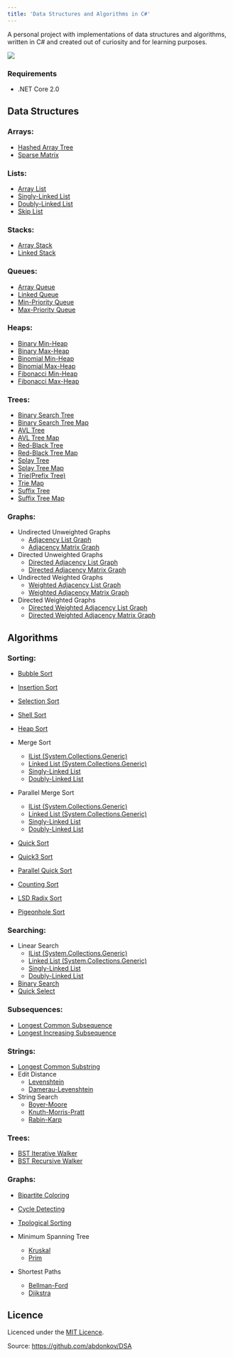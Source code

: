 ```yaml
---
title: 'Data Structures and Algorithms in C#'
---
```


A personal project with implementations of data structures and algorithms, written in C\# and created out of curiosity and for learning purposes.

![](http://www.alychidesigns.com/wp-content/uploads/2016/05/DS_new.jpg?2028d1)

### Requirements

* .NET Core 2.0

## Data Structures

### Arrays:

* [Hashed Array Tree](https://github.com/abdonkov/DSA/blob/master/DSA/DSA/DataStructures/Arrays/HashedArrayTree.cs)
* [Sparse Matrix](https://github.com/abdonkov/DSA/blob/master/DSA/DSA/DataStructures/Arrays/SparseMatrix.cs)

### Lists:

* [Array List](https://github.com/abdonkov/DSA/blob/master/DSA/DSA/DataStructures/Lists/ArrayList.cs)
* [Singly-Linked List](https://github.com/abdonkov/DSA/blob/master/DSA/DSA/DataStructures/Lists/SinglyLinkedList.cs)
* [Doubly-Linked List](https://github.com/abdonkov/DSA/blob/master/DSA/DSA/DataStructures/Lists/DoublyLinkedList.cs)
* [Skip List](https://github.com/abdonkov/DSA/blob/master/DSA/DSA/DataStructures/Lists/SkipList.cs)

### Stacks:

* [Array Stack](https://github.com/abdonkov/DSA/blob/master/DSA/DSA/DataStructures/Stacks/ArrayStack.cs)
* [Linked Stack](https://github.com/abdonkov/DSA/blob/master/DSA/DSA/DataStructures/Stacks/LinkedStack.cs)

### Queues:

* [Array Queue](https://github.com/abdonkov/DSA/blob/master/DSA/DSA/DataStructures/Queues/ArrayQueue.cs)
* [Linked Queue](https://github.com/abdonkov/DSA/blob/master/DSA/DSA/DataStructures/Queues/LinkedQueue.cs)
* [Min-Priority Queue](https://github.com/abdonkov/DSA/blob/master/DSA/DSA/DataStructures/Queues/MinPriorityQueue.cs)
* [Max-Priority Queue](https://github.com/abdonkov/DSA/blob/master/DSA/DSA/DataStructures/Queues/MaxPriorityQueue.cs)

### Heaps:

* [Binary Min-Heap](https://github.com/abdonkov/DSA/blob/master/DSA/DSA/DataStructures/Heaps/BinaryMinHeap.cs)
* [Binary Max-Heap](https://github.com/abdonkov/DSA/blob/master/DSA/DSA/DataStructures/Heaps/BinaryMaxHeap.cs)
* [Binomial Min-Heap](https://github.com/abdonkov/DSA/blob/master/DSA/DSA/DataStructures/Heaps/BinomialMinHeap.cs)
* [Binomial Max-Heap](https://github.com/abdonkov/DSA/blob/master/DSA/DSA/DataStructures/Heaps/BinomialMaxHeap.cs)
* [Fibonacci Min-Heap](https://github.com/abdonkov/DSA/blob/master/DSA/DSA/DataStructures/Heaps/FibonacciMinHeap.cs)
* [Fibonacci Max-Heap](https://github.com/abdonkov/DSA/blob/master/DSA/DSA/DataStructures/Heaps/FibonacciMaxHeap.cs)

### Trees:

* [Binary Search Tree](https://github.com/abdonkov/DSA/blob/master/DSA/DSA/DataStructures/Trees/BinarySearchTree.cs)
* [Binary Search Tree Map](https://github.com/abdonkov/DSA/blob/master/DSA/DSA/DataStructures/Trees/BinarySearchTreeMap.cs)
* [AVL Tree](https://github.com/abdonkov/DSA/blob/master/DSA/DSA/DataStructures/Trees/AVLTree.cs)
* [AVL Tree Map](https://github.com/abdonkov/DSA/blob/master/DSA/DSA/DataStructures/Trees/AVLTreeMap.cs)
* [Red-Black Tree](https://github.com/abdonkov/DSA/blob/master/DSA/DSA/DataStructures/Trees/RedBlackTree.cs)
* [Red-Black Tree Map](https://github.com/abdonkov/DSA/blob/master/DSA/DSA/DataStructures/Trees/RedBlackTreeMap.cs)
* [Splay Tree](https://github.com/abdonkov/DSA/blob/master/DSA/DSA/DataStructures/Trees/SplayTree.cs)
* [Splay Tree Map](https://github.com/abdonkov/DSA/blob/master/DSA/DSA/DataStructures/Trees/SplayTreeMap.cs)
* [Trie\(Prefix Tree\)](https://github.com/abdonkov/DSA/blob/master/DSA/DSA/DataStructures/Trees/Trie.cs)
* [Trie Map](https://github.com/abdonkov/DSA/blob/master/DSA/DSA/DataStructures/Trees/TrieMap.cs)
* [Suffix Tree](https://github.com/abdonkov/DSA/blob/master/DSA/DSA/DataStructures/Trees/SuffixTree.cs)
* [Suffix Tree Map](https://github.com/abdonkov/DSA/blob/master/DSA/DSA/DataStructures/Trees/SuffixTreeMap.cs)

### Graphs:

* Undirected Unweighted Graphs
  * [Adjacency List Graph](https://github.com/abdonkov/DSA/blob/master/DSA/DSA/DataStructures/Graphs/ALGraph.cs)
  * [Adjacency Matrix Graph](https://github.com/abdonkov/DSA/blob/master/DSA/DSA/DataStructures/Graphs/AMGraph.cs)
* Directed Unweighted Graphs
  * [Directed Adjacency List Graph](https://github.com/abdonkov/DSA/blob/master/DSA/DSA/DataStructures/Graphs/DirectedALGraph.cs)
  * [Directed Adjacency Matrix Graph](https://github.com/abdonkov/DSA/blob/master/DSA/DSA/DataStructures/Graphs/DirectedAMGraph.cs)
* Undirected Weighted Graphs
  * [Weighted Adjacency List Graph](https://github.com/abdonkov/DSA/blob/master/DSA/DSA/DataStructures/Graphs/WeightedALGraph.cs)
  * [Weighted Adjacency Matrix Graph](https://github.com/abdonkov/DSA/blob/master/DSA/DSA/DataStructures/Graphs/WeightedAMGraph.cs)
* Directed Weighted Graphs
  * [Directed Weighted Adjacency List Graph](https://github.com/abdonkov/DSA/blob/master/DSA/DSA/DataStructures/Graphs/DirectedWeightedALGraph.cs)
  * [Directed Weighted Adjacency Matrix Graph](https://github.com/abdonkov/DSA/blob/master/DSA/DSA/DataStructures/Graphs/DirectedWeightedAMGraph.cs)

## Algorithms

### Sorting:

* [Bubble Sort](https://github.com/abdonkov/DSA/blob/master/DSA/DSA/Algorithms/Sorting/BubbleSorter.cs)
* [Insertion Sort](https://github.com/abdonkov/DSA/blob/master/DSA/DSA/Algorithms/Sorting/InsertionSorter.cs)
* [Selection Sort](https://github.com/abdonkov/DSA/blob/master/DSA/DSA/Algorithms/Sorting/SelectionSorter.cs)

* [Shell Sort](https://github.com/abdonkov/DSA/blob/master/DSA/DSA/Algorithms/Sorting/ShellSorter.cs)

* [Heap Sort](https://github.com/abdonkov/DSA/blob/master/DSA/DSA/Algorithms/Sorting/HeapSorter.cs)
* Merge Sort
  * [IList \(System.Collections.Generic\)](https://github.com/abdonkov/DSA/blob/master/DSA/DSA/Algorithms/Sorting/MergeSorter.IList.cs)
  * [Linked List \(System.Collections.Generic\)](https://github.com/abdonkov/DSA/blob/master/DSA/DSA/Algorithms/Sorting/MergeSorter.LinkedList.cs)
  * [Singly-Linked List](https://github.com/abdonkov/DSA/blob/master/DSA/DSA/Algorithms/Sorting/MergeSorter.SinglyLinkedList.cs)
  * [Doubly-Linked List](https://github.com/abdonkov/DSA/blob/master/DSA/DSA/Algorithms/Sorting/MergeSorter.DoublyLinkedList.cs)
* Parallel Merge Sort
  * [IList \(System.Collections.Generic\)](https://github.com/abdonkov/DSA/blob/master/DSA/DSA/Algorithms/Sorting/ParallelMergeSorter.IList.cs)
  * [Linked List \(System.Collections.Generic\)](https://github.com/abdonkov/DSA/blob/master/DSA/DSA/Algorithms/Sorting/ParallelMergeSorter.LinkedList.cs)
  * [Singly-Linked List](https://github.com/abdonkov/DSA/blob/master/DSA/DSA/Algorithms/Sorting/ParallelMergeSorter.SinglyLinkedList.cs)
  * [Doubly-Linked List](https://github.com/abdonkov/DSA/blob/master/DSA/DSA/Algorithms/Sorting/ParallelMergeSorter.DoublyLinkedList.cs)
* [Quick Sort](https://github.com/abdonkov/DSA/blob/master/DSA/DSA/Algorithms/Sorting/QuickSorter.cs)
* [Quick3 Sort](https://github.com/abdonkov/DSA/blob/master/DSA/DSA/Algorithms/Sorting/Quick3Sorter.cs)
* [Parallel Quick Sort](https://github.com/abdonkov/DSA/blob/master/DSA/DSA/Algorithms/Sorting/ParallelQuickSorter.cs)

* [Counting Sort](https://github.com/abdonkov/DSA/blob/master/DSA/DSA/Algorithms/Sorting/CountingSorter.cs)
* [LSD Radix Sort](https://github.com/abdonkov/DSA/blob/master/DSA/DSA/Algorithms/Sorting/LSDRadixSorter.cs)
* [Pigeonhole Sort](https://github.com/abdonkov/DSA/blob/master/DSA/DSA/Algorithms/Sorting/PigeonholeSorter.cs)

### Searching:

* Linear Search
  * [IList \(System.Collections.Generic\)](https://github.com/abdonkov/DSA/blob/master/DSA/DSA/Algorithms/Searching/LinearSearcher.IList.cs)
  * [Linked List \(System.Collections.Generic\)](https://github.com/abdonkov/DSA/blob/master/DSA/DSA/Algorithms/Searching/LinearSearcher.LinkedList.cs)
  * [Singly-Linked List](https://github.com/abdonkov/DSA/blob/master/DSA/DSA/Algorithms/Searching/LinearSearcher.SinglyLinkedList.cs)
  * [Doubly-Linked List](https://github.com/abdonkov/DSA/blob/master/DSA/DSA/Algorithms/Searching/LinearSearcher.DoublyLinkedList.cs)
* [Binary Search](https://github.com/abdonkov/DSA/blob/master/DSA/DSA/Algorithms/Searching/BinarySearcher.cs)
* [Quick Select](https://github.com/abdonkov/DSA/blob/master/DSA/DSA/Algorithms/Searching/QuickSelector.cs)

### Subsequences:

* [Longest Common Subsequence](https://github.com/abdonkov/DSA/blob/master/DSA/DSA/Algorithms/Subsequences/LongestCommonSubsequenceFinder.cs)
* [Longest Increasing Subsequence](https://github.com/abdonkov/DSA/blob/master/DSA/DSA/Algorithms/Subsequences/LongestIncreasingSubsequenceFinder.cs)

### Strings:

* [Longest Common Substring](https://github.com/abdonkov/DSA/blob/master/DSA/DSA/Algorithms/Strings/LongestCommonSubstringFinder.cs)
* Edit Distance
  * [Levenshtein](https://github.com/abdonkov/DSA/blob/master/DSA/DSA/Algorithms/Strings/EditDistance.Levenshtein.cs)
  * [Damerau-Levenshtein](https://github.com/abdonkov/DSA/blob/master/DSA/DSA/Algorithms/Strings/EditDistance.DamerauLevenshtein.cs)
* String Search
  * [Boyer-Moore](https://github.com/abdonkov/DSA/blob/master/DSA/DSA/Algorithms/Strings/StringSearch.BoyerMoore.cs)
  * [Knuth-Morris-Pratt](https://github.com/abdonkov/DSA/blob/master/DSA/DSA/Algorithms/Strings/StringSearch.KnuthMorrisPratt.cs)
  * [Rabin-Karp](https://github.com/abdonkov/DSA/blob/master/DSA/DSA/Algorithms/Strings/StringSearch.RabinKarp.cs)

### Trees:

* [BST Iterative Walker](https://github.com/abdonkov/DSA/blob/master/DSA/DSA/Algorithms/Trees/BinarySearchTreeIterativeWalker.cs)
* [BST Recursive Walker](https://github.com/abdonkov/DSA/blob/master/DSA/DSA/Algorithms/Trees/BinarySearchTreeRecursiveWalker.cs)

### Graphs:

* [Bipartite Coloring](https://github.com/abdonkov/DSA/blob/master/DSA/DSA/Algorithms/Graphs/BipartiteColorer.cs)
* [Cycle Detecting](https://github.com/abdonkov/DSA/blob/master/DSA/DSA/Algorithms/Graphs/CyclesDetector.cs)
* [Tpological Sorting](https://github.com/abdonkov/DSA/blob/master/DSA/DSA/Algorithms/Graphs/TopologicalSorter.cs)

* Minimum Spanning Tree
  * [Kruskal](https://github.com/abdonkov/DSA/blob/master/DSA/DSA/Algorithms/Graphs/KruskalMSTFinder.cs)
  * [Prim](https://github.com/abdonkov/DSA/blob/master/DSA/DSA/Algorithms/Graphs/PrimMSTFinder.cs)
* Shortest Paths
  * [Bellman-Ford](https://github.com/abdonkov/DSA/blob/master/DSA/DSA/Algorithms/Graphs/BellmanFordShortestPathsFinder.cs)
  * [Dijkstra](https://github.com/abdonkov/DSA/blob/master/DSA/DSA/Algorithms/Graphs/DijkstraShortestPathsFinder.cs)

## Licence

Licenced under the [MIT Licence](https://github.com/abdonkov/DSA/blob/master/LICENSE).

Source: https://github.com/abdonkov/DSA

